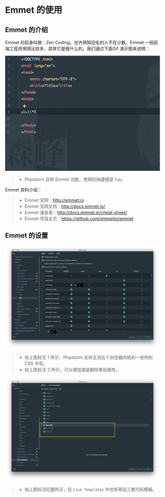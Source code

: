 # Emmet 的使用

## Emmet 的介绍

Emmet 的前身叫做：Zen Coding，也许熟知旧名的人不在少数。Emmet 一般前端工程师用得比较多，具体它是做什么的，我们通过下面Gif 演示图来说明：

![Emmet 的介绍](images/xix-a-emmet-introduce-1.gif)

> * Phpstorm 自带 Emmet 功能，使用的快捷键是 `Tab`。

Emmet 资料介绍：

> * Emmet 官网：<http://emmet.io>
> * Emmet 官网文档：<http://docs.emmet.io/>
> * Emmet 速查表：<http://docs.emmet.io/cheat-sheet/>
> * Emmet 项目主页：<https://github.com/emmetio/emmet>

## Emmet 的设置

![Emmet 的设置](images/xix-b-emmet-settings-1.jpg)

> * 如上图标注 1 所示，Phpstorm 支持主流五个浏览器内核的一些特别 CSS 书写。
> * 如上图标注 2 所示，可以增加或是删除某些属性。

![Emmet 的设置](images/xix-b-emmet-settings-3.jpg)

> * 如上图标注红圈所示，在 `Live Templates` 中也有预设三套代码模板。